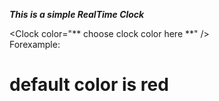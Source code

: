 ***This is a simple RealTime Clock***

\<Clock color="** choose clock color here **" />\
Forexample: <Clock color="green" />

# default color is red
